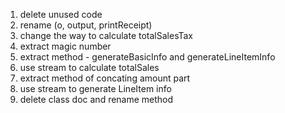 1. delete unused code 
2. rename (o, output, printReceipt)
3. change the way to calculate totalSalesTax
4. extract magic number
5. extract method - generateBasicInfo and generateLineItemInfo
6. use stream to calculate totalSales
7. extract method of concating amount part
8. use stream to generate LineItem info
9. delete class doc and rename method
